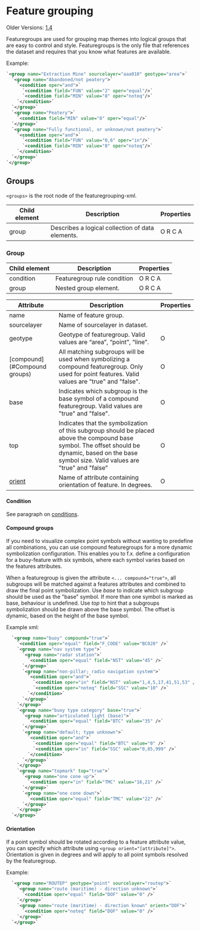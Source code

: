 # Feature grouping

Older Versions: [1.4](./olderversions/1.4)

Featuregroups are used for grouping map themes into logical groups that are easy to control and style. Featuregroups is the only file that references the dataset and requires that you know what features are available.

Example:

```xml
`<group name="Extraction Mine" sourcelayer="aaa010" geotype="area">`
  `<group name="Abandoned/not peatery">`
    `<condition oper="and">`
      `<condition field="FUN" value="2" oper="equal"/>`
      `<condition field="MIN" value="8" oper="noteq"/>`
    `</condition>`
  `</group>`
  `<group name="Peatery">`
    `<condition field="MIN" value="8" oper="equal"/>`
  `</group>`
  `<group name="Fully functional, or unknown/not peatery">`
    `<condition oper="and">`
      `<condition field="FUN" value="0,6" oper="in"/>`
      `<condition field="MIN" value="8" oper="noteq"/>`
    `</condition>`
  `</group>`
`</group>`
```

##  Groups

`<groups>` is the root node of the featuregrouping-xml.

 | Child element | Description                                      | Properties | 
 | ------------- | -----------                                      | ---------- | 
 | group         | Describes a logical collection of data elements. | O R C A    | 

### Group

 | Child element | Description                 | Properties | 
 | ------------- | -----------                 | ---------- | 
 | condition     | Featuregroup rule condition | O R C A    | 
 | group         | Nested group element.       | O R C A    | 

 | Attribute                    | Description                                                                                                                                                                                         | Properties | 
 | ---------                    | -----------                                                                                                                                                                                         | ---------- | 
 | name                         | Name of feature group.                                                                                                                                                                              |            | 
 | sourcelayer                  | Name of sourcelayer in dataset.                                                                                                                                                                     |            | 
 | geotype                      | Geotype of featuregroup. Valid values are “area”, “point”, “line”.                                                                                                                      | O          | 
 | [compound](#Compound groups) | All matching subgroups will be used when symbolizing a compound featuregroup. Only used for point features. Valid values are "true" and "false".                                                    | O          | 
 | base                         | Indicates which subgroup is the base symbol of a compound featuregroup. Valid values are "true" and "false".                                                                                        | O          | 
 | top                          | Indicates that the symbolization of this subgroup should be placed above the compound base symbol. The offset should be dynamic, based on the base symbol size. Valid values are "true" and "false" | O          | 
 | [orient](#Orientation)       | Name of attribute containing orientation of feature. In degrees.                                                                                                                                    | O          | 

#### Condition

See paragraph on [conditions](./symbolization/labels/#Condition).

#### Compound groups

If you need to visualize complex point symbols without wanting to predefine all combinations, you can use compound featuregroups for a more dynamic symbolization configuration. This enables you to f.x. define a configuration for a buoy-feature with six symbols, where each symbol varies based on the features attributes.

When a featuregroup is given the attribute `<... compound="true">`, all subgroups will be matched against a features attributes and combined to draw the final point symbolization.
Use *base* to indicate which subgroup should be used as the "base" symbol. If more than one symbol is marked as base, behaviour is undefined.
Use *top* to hint that a subgroups symbolization should be drawn above the base symbol. The offset is dynamic, based on the height of the base symbol. 

Example xml:

```xml
  `<group name="buoy" compound="true">`
    `<condition oper="equal" field="F_CODE" value="BC020" />`
    `<group name="nav system type">`
      `<group name="radar station">`
        `<condition oper="equal" field="NST" value="45" />`
      `</group>`
      `<group name="non-pillar; radio navigation system">`
        `<condition oper="and">`
          `<condition oper="in" field="NST" value="1,4,5,17,41,51,53" />`
          `<condition oper="noteq" field="SSC" value="10" />`
        `</condition>`
      `</group>`                                                
    `</group>`
    `<group name="buoy type category" base="true">`
      `<group name="articulated light (base)">`
        `<condition oper="equal" field="BTC" value="35" />`
      `</group>`
      `<group name="default; type unknown">`
        `<condition oper="and">`
          `<condition oper="equal" field="BTC" value="0" />`
          `<condition oper="in" field="SSC" value="0,85,999" />`
        `</condition>`
      `</group>`
    `</group>`
    `<group name="topmark" top="true">`
      `<group name="one cone up">`
        `<condition oper="in" field="TMC" value="16,21" />`
      `</group>`
      `<group name="one cone down">`
        `<condition oper="equal" field="TMC" value="22" />`
      `</group>`
    `</group>`
  `</group>`
```

#### Orientation

If a point symbol should be rotated according to a feature attribute value, you can specify which attribute using `<group orient="[attribute]">`. Orientation is given in degrees and will apply to all point symbols resolved by the featuregroup.

Example:

```xml
  `<group name="ROUTEP" geotype="point" sourcelayer="routep">`
    `<group name="route (maritime) - direction unknown">`
      `<condition oper="equal" field="DOF" value="0" />`
    `</group>`
    `<group name="route (maritime) - direction known" orient="DOF">`
      `<condition oper="noteq" field="DOF" value="0" />`
    `</group>`
  `</group>`
```

